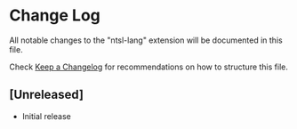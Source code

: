# Change Log

All notable changes to the "ntsl-lang" extension will be documented in this file.

Check [Keep a Changelog](http://keepachangelog.com/) for recommendations on how to structure this file.

## [Unreleased]

- Initial release